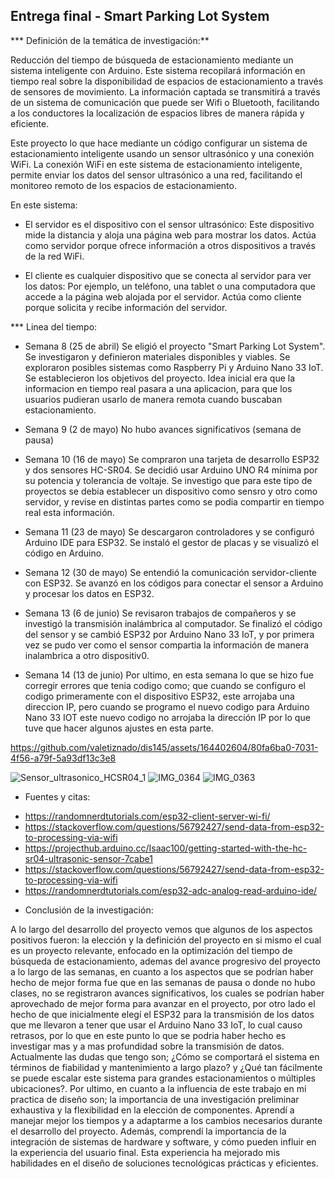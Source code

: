 ## Entrega final - Smart Parking Lot System

*** Definición de la temática de investigación:**

Reducción del tiempo de búsqueda de estacionamiento mediante un sistema inteligente con Arduino. Este sistema recopilará información en tiempo real sobre la disponibilidad de espacios de estacionamiento a través de sensores de movimiento. La información captada se transmitirá a través de un sistema de comunicación que puede ser Wifi o Bluetooth, facilitando a los conductores la localización de espacios libres de manera rápida y eficiente.

Este proyecto lo que hace mediante un código configurar un sistema de estacionamiento inteligente usando un sensor ultrasónico y una conexión WiFi. La conexión WiFi en este sistema de estacionamiento inteligente, permite enviar los datos del sensor ultrasónico a una red, facilitando el monitoreo remoto de los espacios de estacionamiento. 

En este sistema:

* El servidor es el dispositivo con el sensor ultrasónico: Este dispositivo mide la distancia y aloja una página web para mostrar los datos. Actúa como servidor porque ofrece información a otros dispositivos a través de la red WiFi.

* El cliente es cualquier dispositivo que se conecta al servidor para ver los datos: Por ejemplo, un teléfono, una tablet o una computadora que accede a la página web alojada por el servidor. Actúa como cliente porque solicita y recibe información del servidor.


*** Linea del tiempo:

- Semana 8 (25 de abril)
Se eligió el proyecto "Smart Parking Lot System". Se investigaron y definieron materiales disponibles y viables. Se exploraron posibles sistemas como Raspberry Pi y Arduino Nano 33 IoT. Se establecieron los objetivos del proyecto. Idea inicial era que la informacion en tiempo real pasara a una aplicacion, para que los usuarios pudieran usarlo de manera remota cuando buscaban estacionamiento.

- Semana 9 (2 de mayo)
No hubo avances significativos (semana de pausa)

- Semana 10 (16 de mayo)
Se compraron una tarjeta de desarrollo ESP32 y dos sensores HC-SR04. Se decidió usar Arduino UNO R4 mínima por su potencia y tolerancia de voltaje. Se investigo que para este tipo de proyectos se debia establecer un dispositivo como sensro y otro como servidor, y revise en distintas partes como se podia compartir en tiempo real esta información.

- Semana 11 (23 de mayo)
Se descargaron controladores y se configuró Arduino IDE para ESP32. Se instaló el gestor de placas y se visualizó el código en Arduino.

- Semana 12 (30 de mayo)
Se entendió la comunicación servidor-cliente con ESP32. Se avanzó en los códigos para conectar el sensor a Arduino y procesar los datos en ESP32.

- Semana 13 (6 de junio)
Se revisaron trabajos de compañeros y se investigó la transmisión inalámbrica al computador. Se finalizó el código del sensor y se cambió ESP32 por Arduino Nano 33 IoT, y por primera vez se pudo ver como el sensor compartia la información de manera inalambrica a otro dispositiv0.

- Semana 14 (13 de junio)
Por ultimo, en esta semana lo que se hizo fue corregir errores que tenia codigo como; que cuando se configuro el codigo primeramente con el dispositivo ESP32, este arrojaba una direccion IP, pero cuando se programo el nuevo codigo para Arduino Nano 33 IOT este nuevo codigo no arrojaba la dirección IP por lo que tuve que hacer algunos ajustes en esta parte.



https://github.com/valetiznado/dis145/assets/164402604/80fa6ba0-7031-4f56-a79f-5a93df13c3e8

![Sensor_ultrasonico_HCSR04_1](https://github.com/valetiznado/dis145/assets/164402604/e53b6f71-e754-4e22-b022-9bcd0b7dd59a)
![IMG_0364](https://github.com/valetiznado/dis145/assets/164402604/3440b1ad-8f41-46fe-ade6-1bd7a122cc73)
![IMG_0363](https://github.com/valetiznado/dis145/assets/164402604/467e6519-2937-4fee-a87f-0cd96b6f53b4)


* Fuentes y citas:

- https://randomnerdtutorials.com/esp32-client-server-wi-fi/
- https://stackoverflow.com/questions/56792427/send-data-from-esp32-to-processing-via-wifi
- https://projecthub.arduino.cc/Isaac100/getting-started-with-the-hc-sr04-ultrasonic-sensor-7cabe1
- https://stackoverflow.com/questions/56792427/send-data-from-esp32-to-processing-via-wifi
- https://randomnerdtutorials.com/esp32-adc-analog-read-arduino-ide/

  
* Conclusión de la investigación:

A lo largo del desarrollo del proyecto vemos que algunos de los aspectos positivos fueron: la elección y la definición del proyecto en si mismo el cual es un proyecto relevante, enfocado en la optimización del tiempo de búsqueda de estacionamiento, ademas del avance progresivo del proyecto a lo largo de las semanas, en cuanto a los aspectos que se podrían haber hecho de mejor forma fue que en las semanas de pausa  o donde no hubo clases, no se registraron avances significativos, los cuales se podrían haber aprovechado de mejor forma para avanzar en el proyecto, por otro lado el hecho de que inicialmente elegí el ESP32 para la transmisión de los datos que me llevaron a tener que usar el Arduino Nano 33 IoT, lo cual causo retrasos, por lo que en este punto lo que se podria haber hecho es investigar mas y a mas profundidad sobre la transmisión de datos. Actualmente las dudas que tengo son; ¿Cómo se comportará el sistema en términos de fiabilidad y mantenimiento a largo plazo? y ¿Qué tan fácilmente se puede escalar este sistema para grandes estacionamientos o múltiples ubicaciones?. Por ultimo, en cuanto a la influencia de este trabajo en mi practica de diseño son; la importancia de una investigación preliminar exhaustiva y la flexibilidad en la elección de componentes. Aprendí a manejar mejor los tiempos y a adaptarme a los cambios necesarios durante el desarrollo del proyecto. Además, comprendí la importancia de la integración de sistemas de hardware y software, y cómo pueden influir en la experiencia del usuario final. Esta experiencia ha mejorado mis habilidades en el diseño de soluciones tecnológicas prácticas y eficientes.
